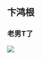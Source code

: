 ## 卞鸿根
### 老男T了
![](https://qgt-style.oss-cn-hangzhou.aliyuncs.com/newcoursep4/g1/g1-2-2/tenor.gif)
